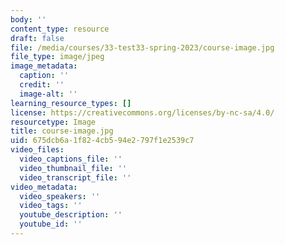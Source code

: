 ```yaml
---
body: ''
content_type: resource
draft: false
file: /media/courses/33-test33-spring-2023/course-image.jpg
file_type: image/jpeg
image_metadata:
  caption: ''
  credit: ''
  image-alt: ''
learning_resource_types: []
license: https://creativecommons.org/licenses/by-nc-sa/4.0/
resourcetype: Image
title: course-image.jpg
uid: 675dcb6a-1f82-4cb5-94e2-797f1e2539c7
video_files:
  video_captions_file: ''
  video_thumbnail_file: ''
  video_transcript_file: ''
video_metadata:
  video_speakers: ''
  video_tags: ''
  youtube_description: ''
  youtube_id: ''
---
```

